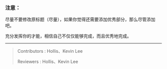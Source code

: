 ### 注意：

尽量不要修改原标题（尽量），如果你觉得还需要添加优秀部分，那么尽管添加吧。

充分发挥你的才能，相信自己不仅仅能够完成，而且优秀地完成。

---

> Contributors : Hollis、Kevin Lee
>
> Reviewers : Hollis、Kevin Lee